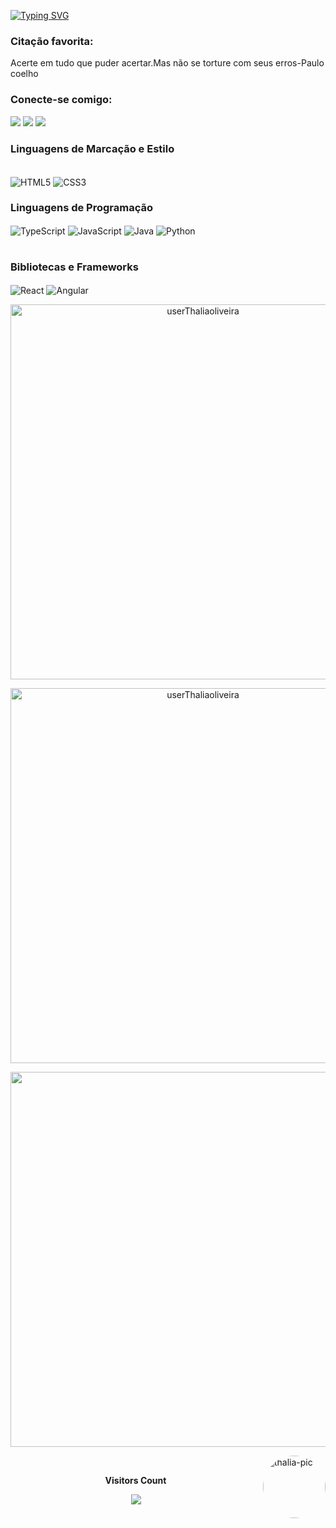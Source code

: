 [![Typing SVG](https://readme-typing-svg.herokuapp.com/?color=ff00cc&size=35&center=true&vCenter=true&width=1000&lines=HELLO,+MY+NAME+is+Thalía+Oliveira;I'm+21+years+old;I+from+Brasil;Be+Welcome!+:%29)](https://git.io/typing-svg)
<h3 align="left">Citação favorita:</h3>
<p>Acerte em tudo que puder acertar.Mas não se torture com seus erros-Paulo coelho</p>

<h3 align="left">Conecte-se comigo:</h3>
  <div> 
  <a href="https://instagram.com/userthalia" target="_blank"><img src="https://img.shields.io/badge/-Instagram-%23E4405F?style=for-the-badge&logo=instagram&logoColor=white" target="_blank"></a> 
  <a href = "Thaliaoliveira023@gmail.com"><img src="https://img.shields.io/badge/-Gmail-%23333?style=for-the-badge&logo=gmail&logoColor=white" target="_blank"></a>
  <a href="https://www.linkedin.com/in/thalía-o-aaa380204" target="_blank"><img src="https://img.shields.io/badge/-LinkedIn-%230077B5?style=for-the-badge&logo=linkedin&logoColor=white" target="_blank"></a> 
 </div>
<h3 align="left">Linguagens de Marcação e Estilo</h3>
<div style="display: inline_block"><br>

  <img align="center" alt="HTML5" src="https://img.shields.io/badge/HTML5-000?style=for-the-badge&logo=html5">
   <img align="center" alt="CSS3" src="https://img.shields.io/badge/CSS3-000?style=for-the-badge&logo=css3&logoColor=264CE4">
</div>
<h3 align="left">Linguagens de Programação</h3>
<div style="display: inline_block">
    <img align="center" alt="TypeScript" src="https://img.shields.io/badge/TypeScript-000?style=for-the-badge&logo=typescript">
     <img align="center" alt="JavaScript" src="https://img.shields.io/badge/JavaScript-000?style=for-the-badge&logo=javascript">
      </td>
      <img align="center" alt="Java" src="https://img.shields.io/badge/Java-000?style=for-the-badge&logo=java">
      <img align="center" alt="Python" src="https://img.shields.io/badge/Python-000?style=for-the-badge&logo=python">
</div>
<br>
<h3 align="left">Bibliotecas e Frameworks</h3>
<div style="display: inline_block">
<img align="center" alt="React" src="https://img.shields.io/badge/React-000?style=for-the-badge&logo=react">
<img align="center" alt="Angular" src="https://img.shields.io/badge/Angular-000?style=for-the-badge&logo=angular&logoColor=C3002F">

<br>

<p align="center">
  <img width="600em" align="center" src="https://github-readme-stats.vercel.app/api?username=userThaliaoliveira&show_icons=true&locale=en&theme=synthwave" alt="userThaliaoliveira"/>
</p>

<p align="center">
  <img width="600em" align="center" src="https://github-readme-streak-stats.herokuapp.com/?user=userThaliaoliveira&theme=synthwave" alt="userThaliaoliveira" />
</p>

<p align="center"> 
  <img width="600em" align="center" src="https://github-readme-stats.vercel.app/api/top-langs/?username=userThaliaoliveira&layout=compact&langs_count=7&theme=synthwave"/>
</p>
<div style="display: inline_block">
    <img align="right" alt="thalia-pic" height="100" style="border-radius:50px;" src="https://user-images.githubusercontent.com/96347094/147705579-1ab1a119-49bb-419e-8433-e7ff89bdab83.png">
</div>
  
  <div align="center">
<br><p align="centre"><b>Visitors Count</b></p>  
<p align="center"><img align="center" src="https://profile-counter.glitch.me/{userThaliaoliveira}/count.svg" /></p> 
<br></div>

